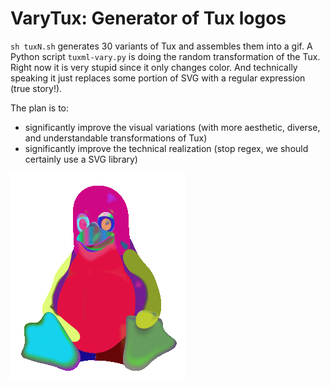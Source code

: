 # VaryTux: Generator of Tux logos 

`sh tuxN.sh` generates 30 variants of Tux and assembles them into a gif. 
A Python script `tuxml-vary.py` is doing the random transformation of the Tux. 
Right now it is very stupid since it only changes color. And technically speaking it just replaces some portion of SVG with a regular expression (true story!). 

The plan is to:
 * significantly improve the visual variations (with more aesthetic, diverse, and understandable transformations of Tux)  
 * significantly improve the technical realization (stop regex, we should certainly use a SVG library)
 
![tux gif](SuperTux.gif)


